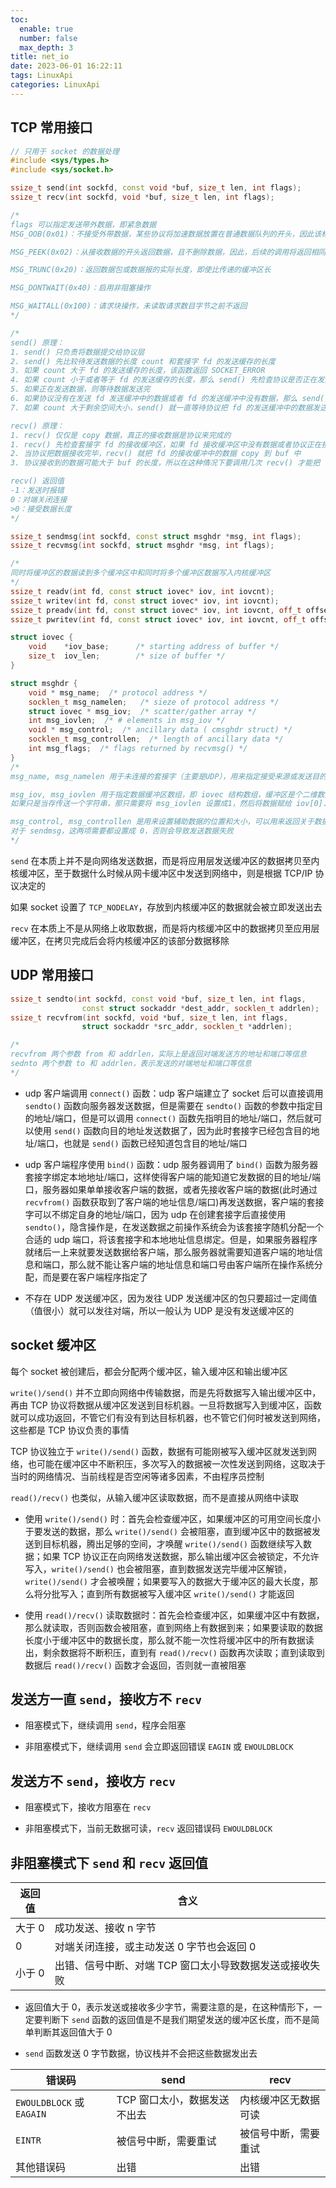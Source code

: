 ```yaml
---
toc:
  enable: true
  number: false
  max_depth: 3
title: net_io
date: 2023-06-01 16:22:11
tags: LinuxApi
categories: LinuxApi
---
```


## TCP 常用接口

```cpp
// 只用于 socket 的数据处理
#include <sys/types.h>
#include <sys/socket.h>

ssize_t send(int sockfd, const void *buf, size_t len, int flags);
ssize_t recv(int sockfd, void *buf, size_t len, int flags);

/*
flags 可以指定发送带外数据，即紧急数据
MSG_OOB(0x01)：不接受外带数据，某些协议将加速数据放置在普通数据队列的开头，因此该标志不能用于此类协议

MSG_PEEK(0x02)：从接收数据的开头返回数据，且不删除数据，因此，后续的调用将返回相同的数据

MSG_TRUNC(0x20)：返回数据包或数据报的实际长度，即使比传递的缓冲区长

MSG_DONTWAIT(0x40)：启用非阻塞操作

MSG_WAITALL(0x100)：请求块操作，未读取请求数目字节之前不返回
*/

/*
send() 原理：
1. send() 只负责将数据提交给协议层
2. send() 先比较待发送数据的长度 count 和套接字 fd 的发送缓存的长度
3. 如果 count 大于 fd 的发送缓存的长度，该函数返回 SOCKET_ERROR
4. 如果 count 小于或者等于 fd 的发送缓存的长度，那么 send() 先检查协议是否正在发送发送缓存中的数据
5. 如果正在发送数据，则等待数据发送完
6. 如果协议没有在发送 fd 发送缓冲中的数据或者 fd 的发送缓冲中没有数据，那么 send() 就比较 fd 的发送缓冲区的剩余空间和 count
7. 如果 count 大于剩余空间大小，send() 就一直等待协议把 fd 的发送缓冲中的数据发送完，如果 count 小于剩余空间大小，send() 就仅仅把 buf 中的数据 copy 到剩余空间里

recv() 原理：
1. recv() 仅仅是 copy 数据，真正的接收数据是协议来完成的
1. recv() 先检查套接字 fd 的接收缓冲区，如果 fd 接收缓冲区中没有数据或者协议正在接收数据，那么 recv() 就一直等待，直到协议把数据接收完毕
2. 当协议把数据接收完毕，recv() 就把 fd 的接收缓冲中的数据 copy 到 buf 中
3. 协议接收到的数据可能大于 buf 的长度，所以在这种情况下要调用几次 recv() 才能把 fd 的接收缓冲中的数据 copy 完

recv() 返回值
-1：发送时报错
0：对端关闭连接
>0：接受数据长度
*/

ssize_t sendmsg(int sockfd, const struct msghdr *msg, int flags);
ssize_t recvmsg(int sockfd, struct msghdr *msg, int flags);

/*
同时将缓冲区的数据读到多个缓冲区中和同时将多个缓冲区数据写入内核缓冲区
*/
ssize_t readv(int fd, const struct iovec* iov, int iovcnt);
ssize_t writev(int fd, const struct iovec* iov, int iovcnt);
ssize_t preadv(int fd, const struct iovec* iov, int iovcnt, off_t offset);
ssize_t pwritev(int fd, const struct iovec* iov, int iovcnt, off_t offset);

struct iovec {
    void    *iov_base;      /* starting address of buffer */
    size_t  iov_len;        /* size of buffer */
}

struct msghdr {
    void * msg_name;  /* protocol address */
    socklen_t msg_namelen;   /* sieze of protocol address */
    struct iovec * msg_iov;  /* scatter/gather array */
    int msg_iovlen;  /* # elements in msg_iov */
    void * msg_control;  /* ancillary data ( cmsghdr struct) */
    socklen_t msg_controllen;  /* length of ancillary data */
    int msg_flags;  /* flags returned by recvmsg() */
}
/*
msg_name, msg_namelen 用于未连接的套接字（主要是UDP），用来指定接受来源或发送目的地址，对于已连接的套接字课直接设置为 NULL 和 0

msg_iov, msg_iovlen 用于指定数据缓冲区数组，即 iovec 结构数组，缓冲区是个二维数组，每一维长度不是固定的，需要提前设置好这两项并且分配好内存
如果只是当存传送一个字符串，那只需要将 msg_iovlen 设置成1，然后将数据赋给 iov[0].iov_base 就行了

msg_control, msg_controllen 是用来设置辅助数据的位置和大小，可以用来返回关于数据报文的其他指定信息，不过需要通过 setsockopt 函数指定要返回的辅助信息
对于 sendmsg，这两项需要都设置成 0，否则会导致发送数据失败
*/
```

`send` 在本质上并不是向网络发送数据，而是将应用层发送缓冲区的数据拷贝至内核缓冲区，至于数据什么时候从网卡缓冲区中发送到网络中，则是根据 TCP/IP 协议决定的

如果 socket 设置了 `TCP_NODELAY`，存放到内核缓冲区的数据就会被立即发送出去

`recv` 在本质上不是从网络上收取数据，而是将内核缓冲区中的数据拷贝至应用层缓冲区，在拷贝完成后会将内核缓冲区的该部分数据移除

## UDP 常用接口

```cpp
ssize_t sendto(int sockfd, const void *buf, size_t len, int flags,
                const struct sockaddr *dest_addr, socklen_t addrlen);
ssize_t recvfrom(int sockfd, void *buf, size_t len, int flags,
                struct sockaddr *src_addr, socklen_t *addrlen);

/*
recvfrom 两个参数 from 和 addrlen，实际上是返回对端发送方的地址和端口等信息
sednto 两个参数 to 和 addrlen，表示发送的对端地址和端口等信息
*/
```

- udp 客户端调用 `connect()` 函数：udp 客户端建立了 socket 后可以直接调用 `sendto()` 函数向服务器发送数据，但是需要在 `sendto()` 函数的参数中指定目的地址/端口，但是可以调用 `connect()` 函数先指明目的地址/端口，然后就可以使用 `send()` 函数向目的地址发送数据了，因为此时套接字已经包含目的地址/端口，也就是 `send()` 函数已经知道包含目的地址/端口

- udp 客户端程序使用 `bind()` 函数：udp 服务器调用了 `bind()` 函数为服务器套接字绑定本地地址/端口，这样使得客户端的能知道它发数据的目的地址/端口，服务器如果单单接收客户端的数据，或者先接收客户端的数据(此时通过 `recvfrom()` 函数获取到了客户端的地址信息/端口)再发送数据，客户端的套接字可以不绑定自身的地址/端口，因为 udp 在创建套接字后直接使用 `sendto()`，隐含操作是，在发送数据之前操作系统会为该套接字随机分配一个合适的 udp 端口，将该套接字和本地地址信息绑定。但是，如果服务器程序就绪后一上来就要发送数据给客户端，那么服务器就需要知道客户端的地址信息和端口，那么就不能让客户端的地址信息和端口号由客户端所在操作系统分配，而是要在客户端程序指定了

- 不存在 UDP 发送缓冲区，因为发往 UDP 发送缓冲区的包只要超过一定阈值（值很小）就可以发往对端，所以一般认为 UDP 是没有发送缓冲区的

## socket 缓冲区

每个 socket 被创建后，都会分配两个缓冲区，输入缓冲区和输出缓冲区

`write()/send()` 并不立即向网络中传输数据，而是先将数据写入输出缓冲区中，再由 TCP 协议将数据从缓冲区发送到目标机器。一旦将数据写入到缓冲区，函数就可以成功返回，不管它们有没有到达目标机器，也不管它们何时被发送到网络，这些都是 TCP 协议负责的事情

TCP 协议独立于 `write()/send()` 函数，数据有可能刚被写入缓冲区就发送到网络，也可能在缓冲区中不断积压，多次写入的数据被一次性发送到网络，这取决于当时的网络情况、当前线程是否空闲等诸多因素，不由程序员控制

`read()/recv()` 也类似，从输入缓冲区读取数据，而不是直接从网络中读取

- 使用 `write()/send()` 时：首先会检查缓冲区，如果缓冲区的可用空间长度小于要发送的数据，那么 `write()/send()` 会被阻塞，直到缓冲区中的数据被发送到目标机器，腾出足够的空间，才唤醒 `write()/send()` 函数继续写入数据；如果 TCP 协议正在向网络发送数据，那么输出缓冲区会被锁定，不允许写入，`write()/send()` 也会被阻塞，直到数据发送完毕缓冲区解锁，`write()/send()` 才会被唤醒；如果要写入的数据大于缓冲区的最大长度，那么将分批写入；直到所有数据被写入缓冲区 `write()/send()` 才能返回

- 使用 `read()/recv()` 读取数据时：首先会检查缓冲区，如果缓冲区中有数据，那么就读取，否则函数会被阻塞，直到网络上有数据到来；如果要读取的数据长度小于缓冲区中的数据长度，那么就不能一次性将缓冲区中的所有数据读出，剩余数据将不断积压，直到有 `read()/recv()` 函数再次读取；直到读取到数据后 `read()/recv()` 函数才会返回，否则就一直被阻塞

## 发送方一直 `send`，接收方不 `recv`

- 阻塞模式下，继续调用 `send`，程序会阻塞

- 非阻塞模式下，继续调用 `send` 会立即返回错误 `EAGIN` 或 `EWOULDBLOCK`

## 发送方不 `send`，接收方 `recv`

- 阻塞模式下，接收方阻塞在 `recv`

- 非阻塞模式下，当前无数据可读，`recv` 返回错误码 `EWOULDBLOCK`

## 非阻塞模式下 `send` 和 `recv` 返回值

返回值|含义
|-|-|
大于 0|成功发送、接收 n 字节
0|对端关闭连接，或主动发送 0 字节也会返回 0
小于 0|出错、信号中断、对端 TCP 窗口太小导致数据发送或接收失败

- 返回值大于 0，表示发送或接收多少字节，需要注意的是，在这种情形下，一定要判断下 `send` 函数的返回值是不是我们期望发送的缓冲区长度，而不是简单判断其返回值大于 0

- `send` 函数发送 0 字节数据，协议栈并不会把这些数据发出去

错误码|send|recv
-|-|-|
`EWOULDBLOCK` 或 `EAGAIN`|TCP 窗口太小，数据发送不出去|内核缓冲区无数据可读
`EINTR`|被信号中断，需要重试|被信号中断，需要重试
其他错误码|出错|出错